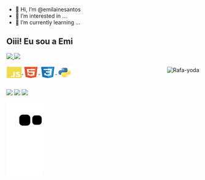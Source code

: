 - 👋 Hi, I’m @emilainesantos
- 👀 I’m interested in ...
- 🌱 I’m currently learning ...

## Oiii! Eu sou a Emi 

 <div>
  <a href="https://github.com/emilainesantos">
  <img height="180em" src="https://github-readme-stats.vercel.app/api?username=emilainesantos&show_icons=true&theme=dracula&include_all_commits=true&count_private=true"/>
  <img height="100em" src="https://github-readme-stats.vercel.app/api/top-langs/?username=emilainesantos&layout=compact&langs_count=7&theme=dracula"/>
</div>
  
<div style="display: inline_block"><br>
  <img align="center" alt="Rafa-Js" height="30" width="40" src="https://raw.githubusercontent.com/devicons/devicon/master/icons/javascript/javascript-plain.svg">
    <img align="center" alt="Rafa-HTML" height="30" width="40" src="https://raw.githubusercontent.com/devicons/devicon/master/icons/html5/html5-original.svg">
  <img align="center" alt="Rafa-CSS" height="30" width="40" src="https://raw.githubusercontent.com/devicons/devicon/master/icons/css3/css3-original.svg">
  <img align="center" alt="Rafa-Python" height="30" width="40" src="https://raw.githubusercontent.com/devicons/devicon/master/icons/python/python-original.svg">
 
  <img align="right" alt="Rafa-yoda" height="150em" src="http://1.bp.blogspot.com/-CoZbFSfrCvE/UV3Cj9j5zjI/AAAAAAAAAns/4MVv0FVd7wA/s320/chuunibyou-demo-koi-ga-shitai-1-takanashi-rikka-finger-twirl1.gif">
</div>
  
  ##
 
<div> 
  
  <a href="https://instagram.com/iamemilaine" target="_blank"><img src="https://img.shields.io/badge/-Instagram-%23E4405F?style=for-the-badge&logo=instagram&logoColor=white" target="_blank"></a>
  <a href = "mailto:emilaine95@icloud.com"><img src="https://img.shields.io/badge/-Gmail-%23333?style=for-the-badge&logo=gmail&logoColor=white" target="_blank"></a>
  <a href="https://www.linkedin.com/in/emilaine-santos-56ab87a2/" target="_blank"><img src="https://img.shields.io/badge/-LinkedIn-%230077B5?style=for-the-badge&logo=linkedin&logoColor=white" target="_blank"></a> 
 
  ![Snake animation](https://github.com/rafaballerini/rafaballerini/blob/output/github-contribution-grid-snake.svg)
 
</div>
